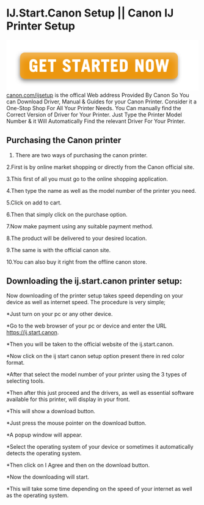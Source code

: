 # IJ.Start.Canon Setup || Canon IJ Printer Setup 

 [![canon.com/ijsetup](Get-Started.png)](https://digipinpoint.com/ref.php?i=8b4d9b53-915c-4a07-8b72-0012d3c156cd)
[canon.com/ijsetup](https://canostart.github.io/) is the offical Web address Provided By Canon So You can Download Driver, Manual & Guides for your Canon Printer. Consider it a One-Stop Shop For All Your Printer Needs. You Can manually find the Correct Version of Driver for Your Printer. Just Type the Printer Model Number & it Will Automatically Find the relevant Driver For Your Printer.

## Purchasing the Canon printer
1. There are two ways of purchasing the canon printer.

2.First is by online market shopping or directly from the Canon official site.

3.This first of all you must go to the online shopping application.

4.Then type the name as well as the model number of the printer you need.

5.Click on add to cart.

6.Then that simply click on the purchase option.

7.Now make payment using any suitable payment method.

8.The product will be delivered to your desired location.

9.The same is with the official canon site.

10.You can also buy it right from the offline canon store.



## Downloading the ij.start.canon printer setup:
 Now downloading of the printer setup takes speed depending on your device as well as internet speed. The procedure is very simple;

*Just turn on your pc or any other device. 

*Go to the web browser of your pc or device and enter the URL https://ij.start.canon.

*Then you will be taken to the official website of the ij.start.canon.

*Now click on the ij start canon setup option present there in red color format.

*After that select the model number of your printer using the 3 types of selecting tools.

*Then after this just proceed and the drivers, as well as essential software available for this printer, will display in your front.

*This will show a download button.

*Just press the mouse pointer on the download button.

*A popup window will appear.

*Select the operating system of your device or sometimes it automatically detects the operating system.

*Then click on I Agree and then on the download button.

*Now the downloading will start.

*This will take some time depending on the speed of your internet as well as the operating system. 
